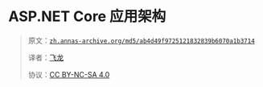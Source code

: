 # ASP.NET Core 应用架构

> 原文：[`zh.annas-archive.org/md5/ab4d49f9725121832839b6070a1b3714`](https://zh.annas-archive.org/md5/ab4d49f9725121832839b6070a1b3714)
> 
> 译者：[飞龙](https://github.com/wizardforcel)
> 
> 协议：[CC BY-NC-SA 4.0](http://creativecommons.org/licenses/by-nc-sa/4.0/)